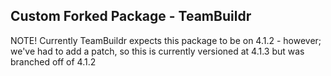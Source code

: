 ## Custom Forked Package - TeamBuildr

NOTE! Currently TeamBuildr expects this package to be on 4.1.2 - however; we've had to add a patch, so this is currently versioned at 4.1.3 but was branched off of 4.1.2
